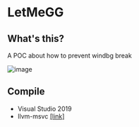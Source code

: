 # LetMeGG

## What's this?
A POC about how to prevent windbg break

![image](https://user-images.githubusercontent.com/13917777/193211584-78db02a6-3912-44c2-ab35-509a0b16f4b1.png)

## Compile
- Visual Studio 2019
- llvm-msvc [[link]](https://github.com/NewWorldComingSoon/llvm-msvc-build)
